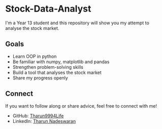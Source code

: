 # Stock-Data-Analyst

I'm a Year 13 student and this repository will show you my attempt to analyse the stock market. 

## Goals
- Learn OOP in python
- Be familiar with numpy, matplotlib and pandas
- Strengthen problem-solving skills
- Build a tool that analyses the stock market
- Share my progress openly

## Connect
If you want to follow along or share advice, feel free to connect with me!  

- GitHub: [Tharun9994Life](https://github.com/Tharun9994Life)
- LinkedIn: [Tharun Nadeswaran](https://www.linkedin.com/in/tharun-nadeswaran-511a6a359)
